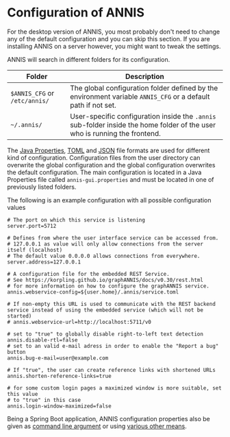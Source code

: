 # Configuration of ANNIS

For the desktop version of ANNIS, you most probably don't need to change any of the default configuration and you can skip this section.
If you are installing ANNIS on a server however, you might want to tweak the settings.

ANNIS will search in different folders for its configuration.

Folder | Description
------ | -----------
`$ANNIS_CFG` or `/etc/annis/` | The global configuration folder defined by the environment variable `ANNIS_CFG` or a default path if not set.
`~/.annis/` | User-specific configuration inside the `.annis` sub-folder inside the home folder of the user who is running the frontend.

The [Java Properties](http://en.wikipedia.org/w/index.php?title=.properties&oldid=521500688), [TOML](https://toml.io/) and [JSON](http://www.json.org/) file formats are used for different kind of configuration.
Configuration files from the user directory can overwrite the global configuration and the global configuration overwrites the
default configuration.
The main configuration is located in a Java Properties file called `annis-gui.properties` and must be located in one of previously listed folders.



The following is an example configuration with all possible configuration values
```properties
# The port on which this service is listening
server.port=5712

# Defines from where the user interface service can be accessed from.
# 127.0.0.1 as value will only allow connections from the server itself (localhost)
# The default value 0.0.0.0 allows connections from everywhere.
server.address=127.0.0.1

# A configuration file for the embedded REST Service. 
# See https://korpling.github.io/graphANNIS/docs/v0.30/rest.html 
# for more information on how to configure the graphANNIS service.
annis.webservice-config=${user.home}/.annis/service.toml

# If non-empty this URL is used to communicate with the REST backend service instead of using the embedded service (which will not be started)
# annis.webservice-url=http://localhost:5711/v0

# set to "true" to globally disable right-to-left text detection
annis.disable-rtl=false
# set to an valid e-mail adress in order to enable the "Report a bug" button
annis.bug-e-mail=user@example.com

# If "true", the user can create reference links with shortened URLs
annis.shorten-reference-links=true

# for some custom login pages a maximized window is more suitable, set this value
# to "true" in this case
annis.login-window-maximized=false
```

Being a Spring Boot application, ANNIS configuration properties also be given as [command line argument](https://docs.spring.io/spring-boot/docs/current/reference/html/spring-boot-features.html#boot-features-external-config-command-line-args) or using [various other means](https://docs.spring.io/spring-boot/docs/current/reference/html/spring-boot-features.html#boot-features-external-config-application-property-files).
